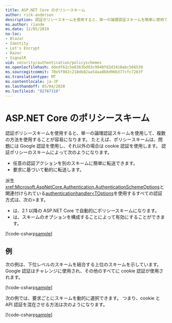 ```yaml
---
title: ASP.NET Core のポリシースキーム
author: rick-anderson
description: 認証ポリシースキームを使用すると、単一の論理認証スキームを簡単に使用できるようになります。
ms.author: riande
ms.date: 12/05/2019
no-loc:
- Blazor
- Identity
- Let's Encrypt
- Razor
- SignalR
uid: security/authentication/policyschemes
ms.openlocfilehash: ddedf62c5e8363bd93c9948fd2d3418abc566539
ms.sourcegitcommit: 70e5f982c218db82aa54aa8b8d96b377cfc7283f
ms.translationtype: MT
ms.contentlocale: ja-JP
ms.lasthandoff: 05/04/2020
ms.locfileid: "82767318"
---
```

# <a name="policy-schemes-in-aspnet-core"></a>ASP.NET Core のポリシースキーム

認証ポリシースキームを使用すると、単一の論理認証スキームを使用して、複数の方法を使用することが容易になります。 たとえば、ポリシースキームは、問題には Google 認証を使用し、それ以外の場合は cookie 認証を使用します。 認証ポリシーのスキームによって次のようになります。

* 任意の認証アクションを別のスキームに簡単に転送できます。
* 要求に基づいて動的に転送します。

派生<xref:Microsoft.AspNetCore.Authentication.AuthenticationSchemeOptions>と関連付けられている[authenticationhandler\<TOptions](/dotnet/api/microsoft.aspnetcore.authentication.authenticationhandler-1)を使用するすべての認証方式は、次の>ます。

* は、2.1 以降の ASP.NET Core で自動的にポリシースキームになります。
* は、スキームのオプションを構成することによって有効にすることができます。

[!code-csharp[sample](policyschemes/samples/AuthenticationSchemeOptions.cs?name=snippet)]

## <a name="examples"></a>例

次の例は、下位レベルのスキームを結合する上位のスキームを示しています。 Google 認証はチャレンジに使用され、その他のすべてに cookie 認証が使用されます。

[!code-csharp[sample](policyschemes/samples/Startup.cs?name=snippet1)]

次の例では、要求ごとにスキームを動的に選択できます。 つまり、cookie と API 認証を混在させる方法は次のようになります。

 <!-- REVIEW, missing If set in public Func<HttpContext, string> ForwardDefaultSelector -->

[!code-csharp[sample](policyschemes/samples/Startup.cs?name=snippet2)]
